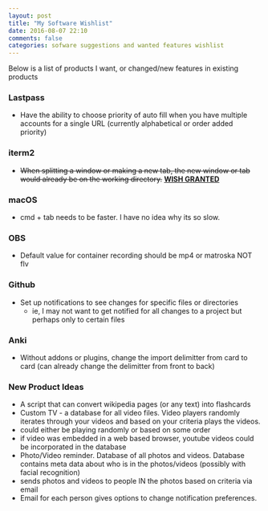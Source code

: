 ```yaml
---
layout: post
title: "My Software Wishlist"
date: 2016-08-07 22:10
comments: false
categories: sofware suggestions and wanted features wishlist
---
```


Below is a list of products I want, or changed/new features in existing products

### Lastpass
- Have the ability to choose priority of auto fill when you have multiple accounts for a single URL (currently alphabetical or order added priority)

### iterm2
- ~~When splitting a window or making a new tab, the new window or tab would already be on the working directory.~~ [**WISH GRANTED**](https://coderwall.com/p/9xo7aq/open-up-iterm2-splits-in-current-working-directory)

### macOS
- cmd + tab needs to be faster. I have no idea why its so slow.

### OBS
- Default value for container recording should be mp4 or matroska NOT flv

### Github
- Set up notifications to see changes for specific files or directories
  - ie, I may not want to get notified for all changes to a project but perhaps only to certain files

### Anki
- Without addons or plugins, change the import delimitter from card to card (can already change the delimitter from front to back)

### New Product Ideas
- A script that can convert wikipedia pages (or any text) into flashcards
- Custom TV - a database for all video files. Video players randomly iterates through your videos and based on your criteria plays the videos.
 - could either be playing randomly or based on some order
 - if video was embedded in a web based browser, youtube videos could be incorporated in the database
- Photo/Video reminder. Database of all photos and videos. Database contains meta data about who is in the photos/videos (possibly with facial recognition)
 - sends photos and videos to people IN the photos based on criteria via email
 - Email for each person gives options to change notification preferences.
